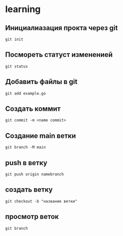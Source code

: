 # learning

## Инициалиазация прокта через git 
```shell
git init
```

## Посмореть статуст измененией 
```shell
git status
```

## Добавить файлы в git 
```shell
git add example.go
```

## Создать коммит 

```shell
git commit -m <name commit>
```
## Создание main ветки 
```shell
git branch -M main
```

## push в ветку  
```shell
git push origin namebranch
```
## создать ветку  
```shell
git checkout -b "название ветки"
```
## просмотр веток 
```shell
git branch
```
